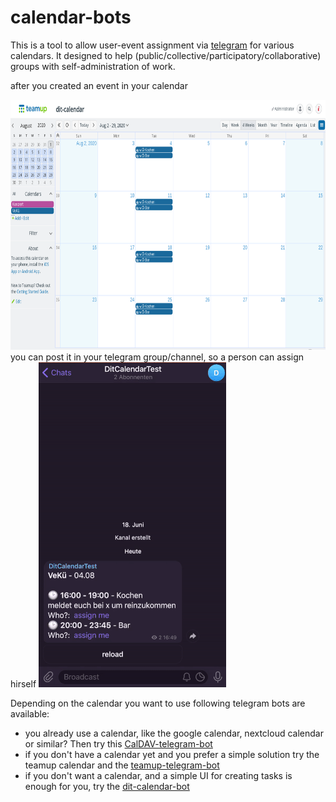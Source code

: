 # calendar-bots

This is a tool to allow user-event assignment via [telegram](https://telegram.org/) for various calendars. It designed to help (public/collective/participatory/collaborative) groups with self-administration of work.

after you created an event in your calendar

<img src="doc/teamup-calendar.png" height="400"/>
you can post it in your telegram group/channel, so a person can assign hirself
<img src="doc/telegram-bot.gif" alt="telegram-gif"/>

Depending on the calendar you want to use following telegram bots are available:
* you already use a calendar, like the google calendar, nextcloud calendar or similar? Then try this [CalDAV-telegram-bot](https://github.com/dit-calendar/caldav-telegram-bot)
* if you don't have a calendar yet and you prefer a simple solution try the teamup calendar and the [teamup-telegram-bot](https://github.com/dit-calendar/teamup-telegram-bot)
* if you don't want a calendar, and a simple UI for creating tasks is enough for you, try the [dit-calendar-bot](https://github.com/dit-calendar/dit-calendar-bot)
